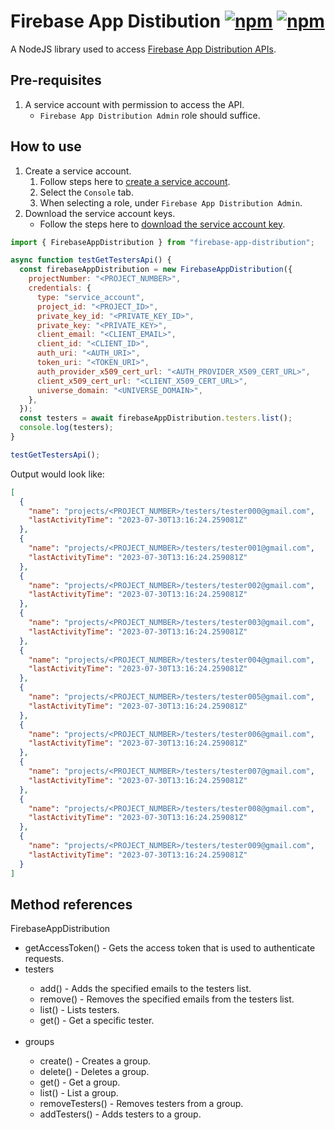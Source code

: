 # Firebase App Distibution [![npm](https://img.shields.io/npm/v/firebase-app-distribution)](https://www.npmjs.com/package/firebase-app-distribution) [![npm](https://img.shields.io/npm/dt/firebase-app-distribution)](https://www.npmjs.com/package/firebase-app-distribution?activeTab=versions)

A NodeJS library used to access [Firebase App Distribution APIs](https://firebase.google.com/docs/reference/app-distribution/rest).

## Pre-requisites

1. A service account with permission to access the API.
   - `Firebase App Distribution Admin` role should suffice.

## How to use

1. Create a service account.
   1. Follow steps here to [create a service account](https://cloud.google.com/iam/docs/service-accounts-create#creating).
   1. Select the `Console` tab.
   1. When selecting a role, under `Firebase App Distribution Admin`.
1. Download the service account keys.
   - Follow the steps here to [download the service account key](https://cloud.google.com/iam/docs/keys-create-delete#creating).

```js
import { FirebaseAppDistribution } from "firebase-app-distribution";

async function testGetTestersApi() {
  const firebaseAppDistribution = new FirebaseAppDistribution({
    projectNumber: "<PROJECT_NUMBER>",
    credentials: {
      type: "service_account",
      project_id: "<PROJECT_ID>",
      private_key_id: "<PRIVATE_KEY_ID>",
      private_key: "<PRIVATE_KEY>",
      client_email: "<CLIENT_EMAIL>",
      client_id: "<CLIENT_ID>",
      auth_uri: "<AUTH_URI>",
      token_uri: "<TOKEN_URI>",
      auth_provider_x509_cert_url: "<AUTH_PROVIDER_X509_CERT_URL>",
      client_x509_cert_url: "<CLIENT_X509_CERT_URL>",
      universe_domain: "<UNIVERSE_DOMAIN>",
    },
  });
  const testers = await firebaseAppDistribution.testers.list();
  console.log(testers);
}

testGetTestersApi();
```

Output would look like:

```json
[
  {
    "name": "projects/<PROJECT_NUMBER>/testers/tester000@gmail.com",
    "lastActivityTime": "2023-07-30T13:16:24.259081Z"
  },
  {
    "name": "projects/<PROJECT_NUMBER>/testers/tester001@gmail.com",
    "lastActivityTime": "2023-07-30T13:16:24.259081Z"
  },
  {
    "name": "projects/<PROJECT_NUMBER>/testers/tester002@gmail.com",
    "lastActivityTime": "2023-07-30T13:16:24.259081Z"
  },
  {
    "name": "projects/<PROJECT_NUMBER>/testers/tester003@gmail.com",
    "lastActivityTime": "2023-07-30T13:16:24.259081Z"
  },
  {
    "name": "projects/<PROJECT_NUMBER>/testers/tester004@gmail.com",
    "lastActivityTime": "2023-07-30T13:16:24.259081Z"
  },
  {
    "name": "projects/<PROJECT_NUMBER>/testers/tester005@gmail.com",
    "lastActivityTime": "2023-07-30T13:16:24.259081Z"
  },
  {
    "name": "projects/<PROJECT_NUMBER>/testers/tester006@gmail.com",
    "lastActivityTime": "2023-07-30T13:16:24.259081Z"
  },
  {
    "name": "projects/<PROJECT_NUMBER>/testers/tester007@gmail.com",
    "lastActivityTime": "2023-07-30T13:16:24.259081Z"
  },
  {
    "name": "projects/<PROJECT_NUMBER>/testers/tester008@gmail.com",
    "lastActivityTime": "2023-07-30T13:16:24.259081Z"
  },
  {
    "name": "projects/<PROJECT_NUMBER>/testers/tester009@gmail.com",
    "lastActivityTime": "2023-07-30T13:16:24.259081Z"
  }
]
```

## Method references

FirebaseAppDistribution

<ul>
  <li>getAccessToken() - Gets the access token that is used to authenticate requests.</li>
  <li>testers</li>
    <ul>
      <li>add() - Adds the specified emails to the testers list.</li>
      <li>remove() - Removes the specified emails from the testers list.</li>
      <li>list() - Lists testers.</li>
      <li>get() - Get a specific tester.</li>
    </ul>
  </li>
  <br>
  <li>groups</li>
    <ul>
      <li>create() - Creates a group.</li>
      <li>delete() - Deletes a group.</li>
      <li>get() - Get a group.</li>
      <li>list() - List a group.</li>
      <li>removeTesters() - Removes testers from a group.</li>
      <li>addTesters() - Adds testers to a group.</li>
    </ul>
</ul>
